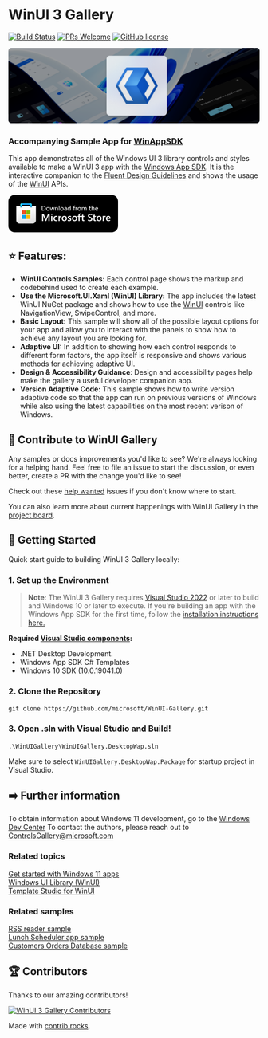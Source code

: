 # WinUI 3 Gallery 

[![Build Status](https://dev.azure.com/ms/microsoft-ui-xaml/_apis/build/status%2Fmicrosoft.WinUI-Gallery?branchName=main)](https://dev.azure.com/ms/microsoft-ui-xaml/_build/latest?definitionId=612&branchName=main) [![PRs Welcome](https://img.shields.io/badge/PRs-welcome-brightgreen.svg?style=flat-square)](http://makeapullrequest.com) [![GitHub license](https://img.shields.io/badge/license-MIT-blue.svg?style=flat-square)](https://github.com/your/your-project/blob/master/LICENSE)

![WinUI Screenshot](README_Images/WinUIGalleryLanding.PNG)

### Accompanying Sample App for [WinAppSDK](https://github.com/microsoft/WindowsAppSDK)

This app demonstrates all of the Windows UI 3 library controls and styles available to make a WinUI 3 app with the [Windows App SDK](https://github.com/microsoft/WindowsAppSDK). It is the interactive companion to the [Fluent Design Guidelines](https://docs.microsoft.com/windows/apps/design/basics/) and shows the usage of the [WinUI](https://docs.microsoft.com/windows/apps/winui/) APIs. 

[![](README_Images/storeBadge.png)](https://www.microsoft.com/store/productId/9P3JFPWWDZRC?ocid=pdpshare) 

## ⭐ Features:

- **WinUI Controls Samples:** Each control page shows the markup and codebehind used to create each example.
- **Use the Microsoft.UI.Xaml (WinUI) Library:** The app includes the latest WinUI NuGet package and shows how to use the [WinUI](https://docs.microsoft.com/windows/apps/winui/) controls like NavigationView, SwipeControl, and more.
- **Basic Layout:** This sample will show all of the possible layout options for your app and allow you to interact with the panels to show how to achieve any layout you are looking for.
- **Adaptive UI:** In addition to showing how each control responds to different form factors, the app itself is responsive and shows various methods for achieving adaptive UI.
- **Design & Accessibility Guidance**: Design and accessibility pages help make the gallery a useful developer companion app. 
- **Version Adaptive Code:** This sample shows how to write version adaptive code so that the app can run on previous versions of Windows while also using the latest capabilities on the most recent verison of Windows.


## 👏 Contribute to WinUI Gallery

Any samples or docs improvements you'd like to see? We're always looking for a helping hand. Feel free to file an issue to start the discussion, or even better, create a PR with the change you'd like to see!

Check out these [help wanted](https://github.com/microsoft/WinUI-Gallery/issues?q=is%3Aopen+is%3Aissue+label%3A%22help+wanted%22) issues if you don't know where to start.

You can also learn more about current happenings with WinUI Gallery in the [project board](https://github.com/orgs/microsoft/projects/368).

## 🚀 Getting Started
Quick start guide to building WinUI 3 Gallery locally:

### 1. Set up the Environment

>**Note**: The WinUI 3 Gallery requires [Visual Studio 2022](https://visualstudio.microsoft.com/vs/) or later to build and Windows 10 or later to execute.
If you're building an app with the Windows App SDK for the first time, follow the [installation instructions here.](https://learn.microsoft.com/en-us/windows/apps/windows-app-sdk/set-up-your-development-environment)

**Required [Visual Studio components](https://learn.microsoft.com/en-us/windows/apps/windows-app-sdk/set-up-your-development-environment?tabs=cs-vs-community%2Ccpp-vs-community%2Cvs-2022-17-1-a%2Cvs-2022-17-1-b#required-workloads-and-components):**
- .NET Desktop Development.
- Windows App SDK C# Templates
- Windows 10 SDK (10.0.19041.0)

### 2. Clone the Repository

```shell
git clone https://github.com/microsoft/WinUI-Gallery.git
```

### 3. Open .sln with Visual Studio and Build!
```shell
.\WinUIGallery\WinUIGallery.DesktopWap.sln
```
Make sure to select `WinUIGallery.DesktopWap.Package` for startup project in Visual Studio.

## ➡️ Further information

To obtain information about Windows 11 development, go to the [Windows Dev Center](https://developer.microsoft.com/windows)
To contact the authors, please reach out to ControlsGallery@microsoft.com

### Related topics

[Get started with Windows 11 apps](https://docs.microsoft.com/windows/apps/get-started)  
[Windows UI Library (WinUI)](https://ocs.microsoft.com/windows/apps/winui)  
[Template Studio for WinUI](https://marketplace.visualstudio.com/items?itemName=TemplateStudio.TemplateStudioForWinUICs)

###  Related samples

[RSS reader sample](https://github.com/Microsoft/Windows-appsample-rssreader)  
[Lunch Scheduler app sample](https://github.com/Microsoft/Windows-appsample-lunch-scheduler)  
[Customers Orders Database sample](https://github.com/Microsoft/Windows-appsample-customers-orders-database)

## 🏆 Contributors
Thanks to our amazing contributors!

[![WinUI 3 Gallery Contributors](https://contrib.rocks/image?repo=microsoft/WinUI-Gallery)](https://github.com/microsoft/WinUI-Gallery/graphs/contributors)

Made with [contrib.rocks](https://contrib.rocks).
